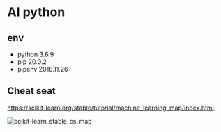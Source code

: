 # AI python

## env

* python 3.6.9
* pip 20.0.2
* pipenv 2018.11.26

## Cheat seat

https://scikit-learn.org/stable/tutorial/machine_learning_map/index.html

![scikit-learn_stable_cs_map](https://scikit-learn.org/stable/_static/ml_map.png)
